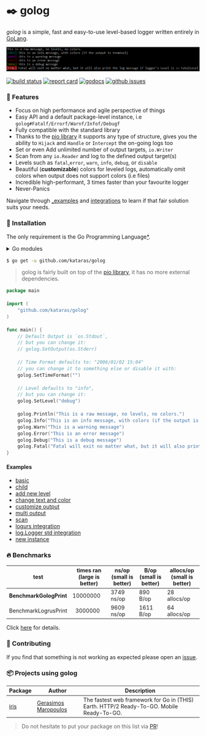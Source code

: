 # ✒️ golog

_golog_ is a simple, fast and easy-to-use level-based logger written entirely in [GoLang](https://golang.org).

![Output from win terminal](screen.png)

[![build status](https://img.shields.io/travis/kataras/golog/master.svg?style=flat-square)](https://travis-ci.org/kataras/golog)
[![report card](https://img.shields.io/badge/report%20card-a%2B-ff3333.svg?style=flat-square)](http://goreportcard.com/report/kataras/golog)
[![godocs](https://img.shields.io/badge/online-documentation-0366d6.svg?style=flat-square)](https://godoc.org/github.com/kataras/golog)
[![github issues](https://img.shields.io/github/issues/kataras/golog.svg?style=flat-square)](https://github.com/kataras/golog/issues?q=is%3Aopen+is%3Aissue)
<!-- [![issue stats](https://img.shields.io/issuestats/i/github/kataras/golog.svg?style=flat-square)](https://github.com/kataras/golog/issues) -->

### 🥇 Features

* Focus on high performance and agile perspective of things
* Easy API and a default package-level instance, i.e `golog#Fatalf/Errorf/Warnf/Infof/Debugf`
* Fully compatible with the standard library
* Thanks to the [pio library](https://github.com/kataras/pio) it supports any type of structure, gives you the ability to `Hijack` and `Handle` or `Intercept` the on-going logs too 
* Set or even Add unlimited number of output targets, `io.Writer`
* Scan from any `io.Reader` and log to the defined output target(s)
* Levels such as `fatal`,`error`, `warn`, `info`, `debug`, or `disable`
* Beautiful (**customizable**) colors for leveled logs, automatically omit colors when output does not support colors (i.e files)
* Incredible high-performant, 3 times faster than your favourite logger
* Never-Panics

Navigate through [_examples](_examples/) and [integrations](_examples/integrations/) to learn if that fair solution suits your needs.

### 🚀 Installation

The only requirement is the Go Programming Language[*](https://golang.org).

<details>
<summary>Go modules</summary>

```bash
$ go get github.com/kataras/golog@latest
```

Or edit your project's go.mod file and execute $ go build.

```bash
module your_project_name

go 1.14

require (
    github.com/kataras/golog v0.0.11
)
```

> `$ go build`

</details>

```bash
$ go get -u github.com/kataras/golog
```

> golog is fairly built on top of the [pio library](https://github.com/kataras/pio), it has no more external dependencies.

```go
package main

import (
    "github.com/kataras/golog"
)

func main() {
    // Default Output is `os.Stdout`,
    // but you can change it:
    // golog.SetOutput(os.Stderr)

    // Time Format defaults to: "2006/01/02 15:04"
    // you can change it to something else or disable it with:
    golog.SetTimeFormat("")

    // Level defaults to "info",
    // but you can change it:
    golog.SetLevel("debug")

    golog.Println("This is a raw message, no levels, no colors.")
    golog.Info("This is an info message, with colors (if the output is terminal)")
    golog.Warn("This is a warning message")
    golog.Error("This is an error message")
    golog.Debug("This is a debug message")
    golog.Fatal("Fatal will exit no matter what, but it will also print the log message if logger's Level is >=FatalLevel")
}
```

#### Examples

* [basic](_examples/basic/main.go)
* [child](_examples/child/main.go)
* [add new level](_examples/customize-levels/new-level/main.go)
* [change text and color](_examples/customize-levels/text-and-colors/main.go)
* [customize output](_examples/customize-output/main.go)
* [multi output](_examples/multi-output/main.go)
* [scan](_examples/scan/main.go)
* [logurs integration](_examples/integrations/logrus/main.go)
* [log.Logger std integration](_examples/integrations/std/main.go)
* [new instance](_examples/instance/main.go)

### 🔥 Benchmarks

| test | times ran (large is better) |  ns/op (small is better) | B/op (small is better) | allocs/op (small is better) |
| -----------|--------|-------------|-------------|-------------|
| **BenchmarkGologPrint** | 10000000 | 3749 ns/op | 890 B/op | 28 allocs/op |
| BenchmarkLogrusPrint | &nbsp; 3000000 | 9609 ns/op | 1611 B/op | 64 allocs/op |

Click [here](_benchmarks) for details.

### 👥 Contributing

If you find that something is not working as expected please open an [issue](https://github.com/kataras/golog/issues).

### 📦 Projects using golog

| Package | Author | Description |
| -----------|--------|-------------|
| [iris](https://github.com/kataras/iris) | [Gerasimos Maropoulos](https://github.com/kataras) | The fastest web framework for Go in (THIS) Earth. HTTP/2 Ready-To-GO. Mobile Ready-To-GO. |

> Do not hesitate to put your package on this list via [PR](https://github.com/kataras/golog/pulls)!

<!--
### ⚽ TODO

- [x] Implement a way to be able to add custom levels with the full power of the built'n levels[*](HISTORY.md#su-30-july-2017-v006-v007) -->